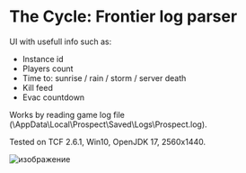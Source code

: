 # The Cycle: Frontier log parser
UI with usefull info such as:
* Instance id
* Players count
* Time to: sunrise / rain / storm / server death
* Kill feed
* Evac countdown

Works by reading game log file (\AppData\Local\Prospect\Saved\Logs\Prospect.log).

Tested on TCF 2.6.1, Win10, OpenJDK 17, 2560x1440.

![изображение](https://user-images.githubusercontent.com/10757826/209585135-20b52de4-d357-4338-bdbf-ff54fa5b18d0.png)
